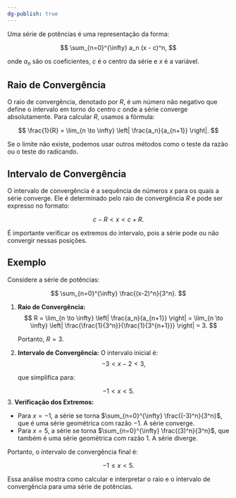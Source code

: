 ```yaml
---
dg-publish: true
---
```


Uma série de potências é uma representação da forma:

$$
\sum_{n=0}^{\infty} a_n (x - c)^n,
$$

onde $a_n$ são os coeficientes, $c$ é o centro da série e $x$ é a variável.

## Raio de Convergência

O raio de convergência, denotado por $R$, é um número não negativo que define o intervalo em torno do centro $c$ onde a série converge absolutamente. Para calcular $R$, usamos a fórmula:

$$
\frac{1}{R} = \lim_{n \to \infty} \left| \frac{a_n}{a_{n+1}} \right|.
$$

Se o limite não existe, podemos usar outros métodos como o teste da razão ou o teste do radicando.

## Intervalo de Convergência

O intervalo de convergência é a sequência de números $x$ para os quais a série converge. Ele é determinado pelo raio de convergência $R$ e pode ser expresso no formato:

$$
c - R < x < c + R.
$$

É importante verificar os extremos do intervalo, pois a série pode ou não convergir nessas posições.

## Exemplo

Considere a série de potências:

$$
\sum_{n=0}^{\infty} \frac{(x-2)^n}{3^n}.
$$
1. **Raio de Convergência:**
$$
R = \lim_{n \to \infty} \left| \frac{a_n}{a_{n+1}} \right| = \lim_{n \to \infty} \left| \frac{\frac{1}{3^n}}{\frac{1}{3^{n+1}}} \right| = 3.
$$

   Portanto, $R = 3$.

2. **Intervalo de Convergência:**
   O intervalo inicial é:
$$
-3 < x - 2 < 3,
$$

   que simplifica para:

$$
-1 < x < 5.
$$
3. **Verificação dos Extremos:**
   - Para $x = -1$, a série se torna $\sum_{n=0}^{\infty} \frac{(-3)^n}{3^n}$, que é uma série geométrica com razão $-1$. A série converge.
   - Para $x = 5$, a série se torna $\sum_{n=0}^{\infty} \frac{(3)^n}{3^n}$, que também é uma série geométrica com razão $1$. A série diverge.

Portanto, o intervalo de convergência final é:

$$
-1 \leq x < 5.
$$

Essa análise mostra como calcular e interpretar o raio e o intervalo de convergência para uma série de potências.
